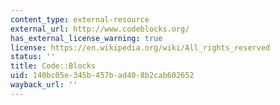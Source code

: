 ```yaml
---
content_type: external-resource
external_url: http://www.codeblocks.org/
has_external_license_warning: true
license: https://en.wikipedia.org/wiki/All_rights_reserved
status: ''
title: Code::Blocks
uid: 140bc05e-345b-457b-ad40-8b2cab602652
wayback_url: ''
---
```

